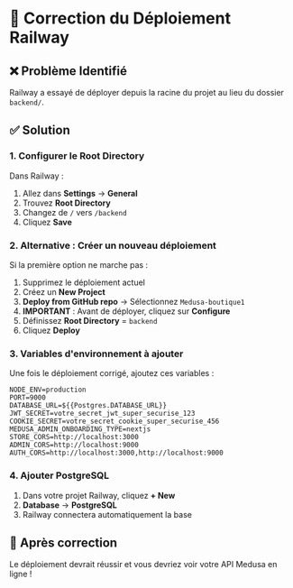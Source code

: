 # 🔧 Correction du Déploiement Railway

## ❌ Problème Identifié
Railway a essayé de déployer depuis la racine du projet au lieu du dossier `backend/`.

## ✅ Solution

### 1. Configurer le Root Directory
Dans Railway :
1. Allez dans **Settings** → **General**
2. Trouvez **Root Directory**
3. Changez de `/` vers `/backend`
4. Cliquez **Save**

### 2. Alternative : Créer un nouveau déploiement
Si la première option ne marche pas :
1. Supprimez le déploiement actuel
2. Créez un **New Project**
3. **Deploy from GitHub repo** → Sélectionnez `Medusa-boutique1`
4. **IMPORTANT** : Avant de déployer, cliquez sur **Configure**
5. Définissez **Root Directory** = `backend`
6. Cliquez **Deploy**

### 3. Variables d'environnement à ajouter
Une fois le déploiement corrigé, ajoutez ces variables :

```env
NODE_ENV=production
PORT=9000
DATABASE_URL=${{Postgres.DATABASE_URL}}
JWT_SECRET=votre_secret_jwt_super_securise_123
COOKIE_SECRET=votre_secret_cookie_super_securise_456
MEDUSA_ADMIN_ONBOARDING_TYPE=nextjs
STORE_CORS=http://localhost:3000
ADMIN_CORS=http://localhost:9000
AUTH_CORS=http://localhost:3000,http://localhost:9000
```

### 4. Ajouter PostgreSQL
1. Dans votre projet Railway, cliquez **+ New**
2. **Database** → **PostgreSQL**
3. Railway connectera automatiquement la base

## 🚀 Après correction
Le déploiement devrait réussir et vous devriez voir votre API Medusa en ligne !
